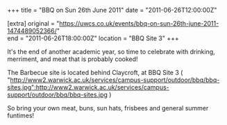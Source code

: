 +++
title = "BBQ on Sun 26th June 2011"
date = "2011-06-26T12:00:00Z"

[extra]
original = "https://uwcs.co.uk/events/bbq-on-sun-26th-june-2011-1474489052366/"    
end = "2011-06-26T18:00:00Z"
location = "BBQ Site 3"
+++

It's the end of another academic year, so time to celebrate with drinking, merriment, and meat that is probably cooked\!

The Barbecue site is located behind Claycroft, at BBQ Site 3 ( "http://www2.warwick.ac.uk/services/campus-support/outdoor/bbq/bbq-sites.jpg":http://www2.warwick.ac.uk/services/campus-support/outdoor/bbq/bbq-sites.jpg )

So bring your own meat, buns, sun hats, frisbees and general summer funtimes\!

